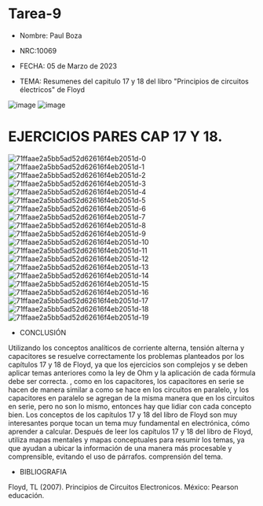 # Tarea-9
- Nombre: Paul Boza

- NRC:10069

- FECHA: 05 de Marzo de 2023

- TEMA: Resumenes del capitulo 17 y 18 del libro "Principios de circuitos électricos" de Floyd

![image](https://user-images.githubusercontent.com/116833964/214457209-fa77d9a5-86d4-49e5-b229-98eda0730a40.png)
![image](https://user-images.githubusercontent.com/116833964/214459701-05422815-bbce-4276-be42-4a0389061720.png)

# EJERCICIOS PARES CAP 17 Y 18.

![71ffaae2a5bb5ad52d62616f4eb2051d-0](https://user-images.githubusercontent.com/116833964/214471328-88dc0369-d284-4bfa-91b4-1b3f97b27a24.jpg)
![71ffaae2a5bb5ad52d62616f4eb2051d-1](https://user-images.githubusercontent.com/116833964/214471336-4b5482b7-f763-41c5-b27d-967b1861e240.jpg)
![71ffaae2a5bb5ad52d62616f4eb2051d-2](https://user-images.githubusercontent.com/116833964/214471347-37ddafa6-7da6-47cb-aaff-a25a83dce690.jpg)
![71ffaae2a5bb5ad52d62616f4eb2051d-3](https://user-images.githubusercontent.com/116833964/214471351-b26fca73-1b5c-47a8-a99c-debba6d8499e.jpg)
![71ffaae2a5bb5ad52d62616f4eb2051d-4](https://user-images.githubusercontent.com/116833964/214471362-b332fd35-42e8-4f42-99dc-af5d4e09b11c.jpg)
![71ffaae2a5bb5ad52d62616f4eb2051d-5](https://user-images.githubusercontent.com/116833964/214471364-a717f8ab-aaaf-481b-901f-e599f0372d82.jpg)
![71ffaae2a5bb5ad52d62616f4eb2051d-6](https://user-images.githubusercontent.com/116833964/214471371-8178e458-2104-43f7-8518-e4261dba187c.jpg)
![71ffaae2a5bb5ad52d62616f4eb2051d-7](https://user-images.githubusercontent.com/116833964/214471378-4bf940f2-888e-44f9-98e7-a742cab2df9e.jpg)
![71ffaae2a5bb5ad52d62616f4eb2051d-8](https://user-images.githubusercontent.com/116833964/214471384-9176f3c1-6c2e-45d1-8c9b-93d4e1f82347.jpg)
![71ffaae2a5bb5ad52d62616f4eb2051d-9](https://user-images.githubusercontent.com/116833964/214471391-28cb4141-0879-451e-8532-dad018a6b864.jpg)
![71ffaae2a5bb5ad52d62616f4eb2051d-10](https://user-images.githubusercontent.com/116833964/214471404-90023f3c-b024-4016-9e76-60fd76e0005b.jpg)
![71ffaae2a5bb5ad52d62616f4eb2051d-11](https://user-images.githubusercontent.com/116833964/214471408-b2a03d9b-bc78-43ff-ad0e-34ef9f09e8f1.jpg)
![71ffaae2a5bb5ad52d62616f4eb2051d-12](https://user-images.githubusercontent.com/116833964/214471414-50250e23-374b-4b88-93d9-5e03ca67dd8c.jpg)
![71ffaae2a5bb5ad52d62616f4eb2051d-13](https://user-images.githubusercontent.com/116833964/214471423-8ea3f03c-e76b-4f14-920b-7ec080ab4d0e.jpg)
![71ffaae2a5bb5ad52d62616f4eb2051d-14](https://user-images.githubusercontent.com/116833964/214471431-f7899870-8057-4dda-8b26-2d7123f4848c.jpg)
![71ffaae2a5bb5ad52d62616f4eb2051d-15](https://user-images.githubusercontent.com/116833964/214471437-92aa9228-1255-4007-bf0d-0e8f0ef07759.jpg)
![71ffaae2a5bb5ad52d62616f4eb2051d-16](https://user-images.githubusercontent.com/116833964/214471445-7758d40c-cd55-4835-8cd6-2636f18eb488.jpg)
![71ffaae2a5bb5ad52d62616f4eb2051d-17](https://user-images.githubusercontent.com/116833964/214471454-717945de-d6b7-4ace-8b9e-27a7aff1c265.jpg)
![71ffaae2a5bb5ad52d62616f4eb2051d-18](https://user-images.githubusercontent.com/116833964/214471466-2c36ef6a-a1e4-4824-90b5-59c7eaf7c589.jpg)
![71ffaae2a5bb5ad52d62616f4eb2051d-19](https://user-images.githubusercontent.com/116833964/214471477-950a5762-081b-4ed7-b97a-9e3650c14b46.jpg)

- CONCLUSIÓN

Utilizando los conceptos analíticos de corriente alterna, tensión alterna y capacitores se resuelve correctamente los problemas planteados por los capítulos 17 y 18 de Floyd, ya que los ejercicios son complejos y se deben aplicar temas anteriores como la ley de Ohm y la aplicación de cada fórmula debe ser correcta. , como en los capacitores, los capacitores en serie se hacen de manera similar a como se hace en los circuitos en paralelo, y los capacitores en paralelo se agregan de la misma manera que en los circuitos en serie, pero no son lo mismo, entonces hay que lidiar con cada concepto bien.
Los conceptos de los capítulos 17 y 18 del libro de Floyd son muy interesantes porque tocan un tema muy fundamental en electrónica, cómo aprender a calcular. Después de leer los capítulos 17 y 18 del libro de Floyd, utiliza mapas mentales y mapas conceptuales para resumir los temas, ya que ayudan a ubicar la información de una manera más procesable y comprensible, evitando el uso de párrafos. comprensión del tema.

- BIBLIOGRAFIA

Floyd, TL (2007). Principios de Circuitos Electronicos. México: Pearson educación.
